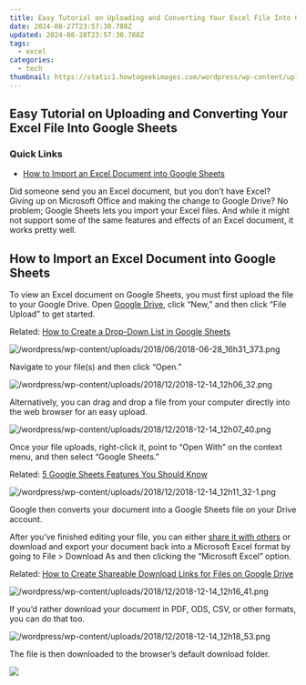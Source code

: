 ```yaml
---
title: Easy Tutorial on Uploading and Converting Your Excel File Into Google Sheets
date: 2024-08-27T23:57:30.788Z
updated: 2024-08-28T23:57:30.788Z
tags:
  - excel
categories:
  - tech
thumbnail: https://static1.howtogeekimages.com/wordpress/wp-content/uploads/2018/11/SheetsHeader.png
---
```


## Easy Tutorial on Uploading and Converting Your Excel File Into Google Sheets

### Quick Links

* [How to Import an Excel Document into Google Sheets](https://phone-solutions.techidaily.com/5-ways-to-restart-tecno-spark-10c-without-power-button-drfone-by-drfone-reset-android-reset-android/)

 Did someone send you an Excel document, but you don’t have Excel? Giving up on Microsoft Office and making the change to Google Drive? No problem; Google Sheets lets you import your Excel files. And while it might not support some of the same features and effects of an Excel document, it works pretty well.

##  How to Import an Excel Document into Google Sheets

 To view an Excel document on Google Sheets, you must first upload the file to your Google Drive. Open [Google Drive](https://drive.google.com/drive/my-drive), click “New,” and then click “File Upload” to get started.

Related: [How to Create a Drop-Down List in Google Sheets](https://buynow-reviews.techidaily.com/the-ultimate-guide-to-asus-chromebook-c202sa-top-pick-for-students-and-kids/) 

![/wordpress/wp-content/uploads/2018/06/2018-06-28_16h31_373.png](https://static1.howtogeekimages.com/wordpress/wp-content/uploads/2018/06/2018-06-28_16h31_373.png) 

 Navigate to your file(s) and then click “Open.”

![/wordpress/wp-content/uploads/2018/12/2018-12-14_12h06_32.png](https://static1.howtogeekimages.com/wordpress/wp-content/uploads/2018/12/2018-12-14_12h06_32.png) 

 Alternatively, you can drag and drop a file from your computer directly into the web browser for an easy upload.

![/wordpress/wp-content/uploads/2018/12/2018-12-14_12h07_40.png](https://static1.howtogeekimages.com/wordpress/wp-content/uploads/2018/12/2018-12-14_12h07_40.png) 

 Once your file uploads, right-click it, point to “Open With” on the context menu, and then select “Google Sheets.”

Related: [5 Google Sheets Features You Should Know](https://fox-boxes.techidaily.com/updated-psd-mastery-journey-unlimited-complimentary-texts/) 

![/wordpress/wp-content/uploads/2018/12/2018-12-14_12h11_32-1.png](https://static1.howtogeekimages.com/wordpress/wp-content/uploads/2018/12/2018-12-14_12h11_32-1.png) 

 Google then converts your document into a Google Sheets file on your Drive account.

 After you’ve finished editing your file, you can either [share it with others](https://screen-sharing-recording.techidaily.com/new-2024-approved-capture-and-share-the-world-in-high-definition-with-mi-11s-screenshot-capabilities/) or download and export your document back into a Microsoft Excel format by going to File > Download As and then clicking the “Microsoft Excel” option.

Related: [How to Create Shareable Download Links for Files on Google Drive](https://screen-sharing-recording.techidaily.com/new-2024-approved-capture-and-share-the-world-in-high-definition-with-mi-11s-screenshot-capabilities/) 

![/wordpress/wp-content/uploads/2018/12/2018-12-14_12h16_41.png](https://static1.howtogeekimages.com/wordpress/wp-content/uploads/2018/12/2018-12-14_12h16_41.png) 

 If you’d rather download your document in PDF, ODS, CSV, or other formats, you can do that too.

![/wordpress/wp-content/uploads/2018/12/2018-12-14_12h18_53.png](https://static1.howtogeekimages.com/wordpress/wp-content/uploads/2018/12/2018-12-14_12h18_53.png) 

 The file is then downloaded to the browser’s default download folder.

<ins class="adsbygoogle"
     style="display:block"
     data-ad-format="autorelaxed"
     data-ad-client="ca-pub-7571918770474297"
     data-ad-slot="1223367746"></ins>



<ins class="adsbygoogle"
     style="display:block"
     data-ad-client="ca-pub-7571918770474297"
     data-ad-slot="8358498916"
     data-ad-format="auto"
     data-full-width-responsive="true"></ins>



<!-- affiliate ads begin -->
<a href="https://secure.2checkout.com/order/checkout.php?PRODS=4940312&QTY=1&AFFILIATE=108875&CART=1"><img src="https://secure.avangate.com/images/merchant/333ac5d90817d69113471fbb6e531bee/sps-partnership-728x90eng.png" border="0"></a>
<!-- affiliate ads end -->